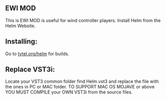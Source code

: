 ## EWI MOD
 This is EWI MOD is useful for wind controller players. Install Helm from the Helm Website.
 
## Installing:
Go to [tytel.org/helm](http://tytel.org/helm) for builds.

## Replace VST3i:
Locate your VST3 common folder find Helm.vst3 and replace the file with the ones in PC or MAC folder.
 TO SUPPORT MAC OS MOJAVE or above YOU MUST COMPILE your OWN VST3i from the source files.
